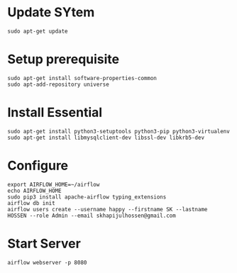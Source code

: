 # Update SYtem
    sudo apt-get update
# Setup prerequisite
    sudo apt-get install software-properties-common
    sudo apt-add-repository universe
# Install Essential
    sudo apt-get install python3-setuptools python3-pip python3-virtualenv
    sudo apt-get install libmysqlclient-dev libssl-dev libkrb5-dev 
# Configure
    export AIRFLOW_HOME=~/airflow
    echo AIRFLOW_HOME
    sudo pip3 install apache-airflow typing_extensions
    airflow db init
    airflow users create --username happy --firstname SK --lastname  HOSSEN --role Admin --email skhapijulhossen@gmail.com
# Start Server
    airflow webserver -p 8080
